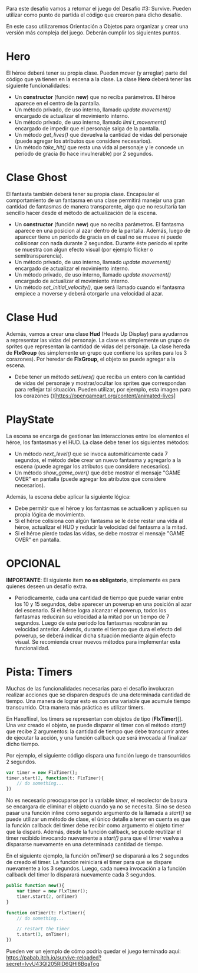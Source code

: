 Para este desafío vamos a retomar el juego del Desafío #3: Survive. Pueden utilizar como punto de partida el código que crearon para dicho desafío.

En este caso utilizaremos Orientación a Objetos para organizar y crear una versión más compleja del juego. Deberán cumplir los siguientes puntos. 

# Hero

El héroe deberá tener su propia clase. Pueden mover (y arreglar) parte del código que ya tienen en la escena a la clase. La clase **Hero** deberá tener las siguiente funcionalidades:

* Un **constructor** (función **new**) que no reciba parámetros. El héroe aparece en el centro de la pantalla.
* Un método privado, de uso interno, llamado *update movement()* encargado de actualizar el movimiento interno.
* Un método privado, de uso interno, llamado *limi  t_movement()* encargado de impedir que el personaje salga de la pantalla.
* Un método *get_lives()* que devuelva la cantidad de vidas del personaje (puede agregar los atributos que considere necesarios). 
* Un método *take_hit()* que resta una vida al personaje y le concede un período de gracia (lo hace invulnerable) por 2 segundos. 


# Clase Ghost

El fantasta también deberá tener su propia clase. Encapsular el comportamiento de un fantasma en una clase permitirá manejar una gran cantidad de fantasmas de manera transparente, algo que no resultaría tan sencillo hacer desde el método de actualización de la escena.

* Un **constructor** (función **new**) que no reciba parámetros. El fantasma aparece en una posicion al azar dentro de la pantalla. Además, luego de aparecer tiene un período de gracia en el cual no se mueve ni puede colisionar con nada durante 2 segundos. Durante éste período el sprite se muestra con algun efecto visual (por ejemplo flicker o semitransparencia).
* Un método privado, de uso interno, llamado *update movement()* encargado de actualizar el movimiento interno.
* Un método privado, de uso interno, llamado *update movement()* encargado de actualizar el movimiento interno.
* Un método *set_initial_velocity()*, que será llamado cuando el fantasma empiece a moverse y deberá otorgarle una velocidad al azar.

    
# Clase Hud

Además, vamos a crear una clase **Hud** (Heads Up Display) para ayudarnos a representar las vidas del personaje. La clase es simplemente un grupo de sprites que representan la cantidad de vidas del personaje. La clase hereda de **FlxGroup** (es simplemente un grupo que contiene los sprites para los 3 corazones).
Por heredar de **FlxGroup**, el objeto se puede agregar a la escena.

* Debe tener un método *setLives()* que reciba un entero con la cantidad de vidas del personaje y mostrar/ocultar los sprites que correspondan para reflejar tal situación. Pueden utilizar, por ejemplo, esta imagen para los corazones ()[https://opengameart.org/content/animated-lives]


# PlayState

La escena se encarga de gestionar las interacciones entre los elementos el héroe, los fantasmas y el HUD. La clase debe tener los siguientes métodos:

* Un método *next_level()* que se invoca automáticamente cada 7 segundos, el método debe crear un nuevo fantasma y agregarlo a la escena (puede agregar los atributos que considere necesarios).
* Un método *show_game_over()* que debe mostrar el mensaje "GAME OVER" en pantalla (puede agregar los atributos que considere necesarios).

Además, la escena debe aplicar la siguiente lógica:

* Debe permitir que el héroe y los fantasmas se actualicen y apliquen su propia lógica de movimiento.
* Si el héroe colisiona con algún fantasma se le debe restar una vida al héroe, actualizar el HUD y reducir la velocidad del fantasma a la mitad.
* Si el héroe pierde todas las vidas, se debe mostrar el mensaje "GAME OVER" en pantalla.


# OPCIONAL

**IMPORTANTE**: El siguiente item **no es obligatorio**, simplemente es para quienes deseen un desafío extra.

* Periodicamente, cada una cantidad de tiempo que puede variar entre los 10 y 15 segundos, debe aparecer un powerup en una posición al azar del escenario. Si el héroe logra alcanzar el powerup, todos los fantasmas reduciran su velocidad a la mitad por un tiempo de 7 segundos. Luego de este período los fantasmas recobrarán su velocidad anterior. Además, durante el tiempo que dura el efecto del powerup, se deberá indicar dicha situación mediante algún efecto visual. Se recomienda crear nuevos métodos para implementar esta funcionalidad.

# Pista: Timers

Muchas de las funcionalidades necesarias para el desafío involucran realizar acciones que se disparen después de una determinada cantidad de tiempo.
Una manera de lograr esto es con una variable que acumule tiempo transcurrido. Otra manera más práctica es utilizar timers. 

En Haxeflixel, los timers se representan con objetos de tipo (**FlxTimer**)[]. Una vez creado el objeto, se puede disparar el timer con el método *start()* que recibe 2 argumentos: la cantidad de tiempo que debe transcurrir antes de ejecutar la acción, y una función callback que será invocada al finalizar dicho tiempo.

Por ejemplo, el siguiente código dispara una función luego de transcurridos 2 segundos.

```haxe
var timer = new FlxTimer();
timer.start(2, function(t: FlxTimer){
    // do something...
})
```
No es necesario preocuparse por la variable *timer*, el recolector de basura se encargara de eliminar el objeto cuando ya no se necesita.
Si no se desea pasar una función inline como segundo argumento de la llamada a *start()* se puede utilizar un método de clase, el único detalle a tener en cuenta es que la función callback del timer debe recibir como argumento el objeto timer que la disparó.
Además, desde la función callback, se puede reutilzar el timer recibido invocando nuevamente a *start()* para que el timer vuelva a dispararse nuevamente en una determinada cantidad de tiempo.

En el siguiente ejemplo, la función *onTimer()* se disparará a los 2 segundos de creado el timer. La función reiniciará el timer para que se dispare nuevamente a los 3 segundos. Luego, cada nueva invocación a la función callback del timer lo disparará nuevamente cada 3 segundos.

```haxe
public function new(){
    var timer = new FlxTimer();
    timer.start(2, onTimer)
}

function onTimer(t: FlxTimer){
    // do something...

    // restart the timer
    t.start(3, onTimer);
})
```

Pueden ver un ejemplo de cómo podría quedar el juego terminado aquí: https://pabab.itch.io/survive-reloaded?secret=lvvU43QI205RlD6QHI8BqaTog